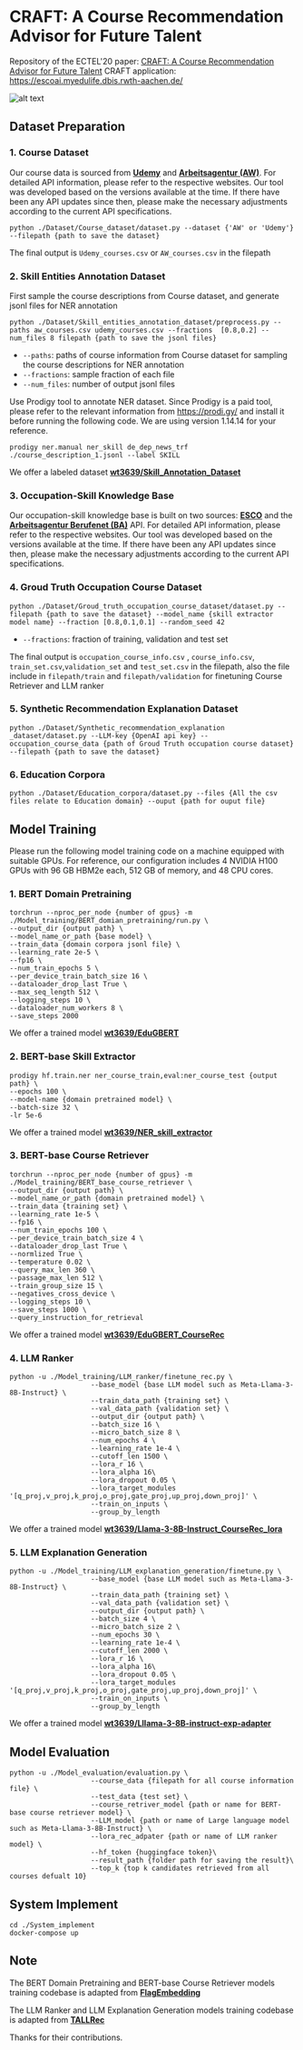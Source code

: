 # CRAFT: A Course Recommendation Advisor for Future Talent

Repository of the ECTEL'20 paper: [CRAFT: A Course Recommendation Advisor for Future Talent]()
CRAFT application: https://escoai.myedulife.dbis.rwth-aachen.de/

![alt text](architecture-overview.png)

## Dataset Preparation

### 1. Course Dataset

Our course data is sourced from [**Udemy**](https://www.udemy.com/developers/affiliate/) and [**Arbeitsagentur (AW)**](https://github.com/bundesAPI/weiterbildungssuche-api/). For detailed API information, please refer to the respective websites. Our tool was developed based on the versions available at the time. If there have been any API updates since then, please make the necessary adjustments according to the current API specifications.

```
python ./Dataset/Course_dataset/dataset.py --dataset {'AW' or 'Udemy'} --filepath {path to save the dataset}
```
The final output is `Udemy_courses.csv` or `AW_courses.csv` in the filepath


### 2. Skill Entities Annotation Dataset

First sample the course descriptions from Course dataset, and generate jsonl files for NER annotation

```
python ./Dataset/Skill_entities_annotation_dataset/preprocess.py --paths aw_courses.csv udemy_courses.csv --fractions  [0.8,0.2] --num_files 8 filepath {path to save the jsonl files}
```

- `--paths`: paths of course information from Course dataset for sampling the course descriptions for NER annotation
- `--fractions`: sample fraction of each file
- `--num_files`: number of output jsonl files

Use Prodigy tool to annotate NER dataset. Since Prodigy is a paid tool, please refer to the relevant information from https://prodi.gy/ and install it before running the following code. We are using version 1.14.14 for your reference.


```
prodigy ner.manual ner_skill de_dep_news_trf ./course_description_1.jsonl --label SKILL
```
We offer a labeled dataset [**wt3639/Skill_Annotation_Dataset**](https://huggingface.co/datasets/wt3639/Skill_Annotation_Dataset)

### 3. Occupation-Skill Knowledge Base

Our occupation-skill knowledge base is built on two sources: [**ESCO**](https://esco.ec.europa.eu/en/use-esco/download) and the [**Arbeitsagentur Berufenet (BA)**](https://github.com/bundesAPI/berufenet-api) API. For detailed API information, please refer to the respective websites. Our tool was developed based on the versions available at the time. If there have been any API updates since then, please make the necessary adjustments according to the current API specifications.

### 4. Groud Truth Occupation Course Dataset

```
python ./Dataset/Groud_truth_occupation_course_dataset/dataset.py --filepath {path to save the dataset} --model_name {skill extractor model name} --fraction [0.8,0.1,0.1] --random_seed 42
```

- `--fractions`: fraction of training, validation and test set

The final output is `occupation_course_info.csv` , `course_info.csv`, `train_set.csv`,`validation_set` and `test_set.csv` in the filepath, also the file include in `filepath/train` and `filepath/validation` for finetuning Course Retriever and LLM ranker




### 5. Synthetic Recommendation Explanation Dataset

```
python ./Dataset/Synthetic_recommendation_explanation _dataset/dataset.py --LLM-key {OpenAI api key} --occupation_course_data {path of Groud Truth occupation course dataset} --filepath {path to save the dataset}
```
### 6. Education Corpora

```
python ./Dataset/Education_corpora/dataset.py --files {All the csv files relate to Education domain} --ouput {path for ouput file}
```

## Model Training

Please run the following model training code on a machine equipped with suitable GPUs. For reference, our configuration includes 4 NVIDIA H100 GPUs with 96 GB HBM2e each, 512 GB of memory, and 48 CPU cores.

### 1. BERT Domain Pretraining

```
torchrun --nproc_per_node {number of gpus} -m ./Model_training/BERT_domian_pretraining/run.py \
--output_dir {output path} \
--model_name_or_path {base model} \
--train_data {domain corpora jsonl file} \
--learning_rate 2e-5 \
--fp16 \
--num_train_epochs 5 \
--per_device_train_batch_size 16 \
--dataloader_drop_last True \
--max_seq_length 512 \
--logging_steps 10 \
--dataloader_num_workers 8 \
--save_steps 2000
```

We offer a trained model [**wt3639/EduGBERT**](https://huggingface.co/wt3639/EduGBERT)

### 2. BERT-base Skill Extractor

```
prodigy hf.train.ner ner_course_train,eval:ner_course_test {output path} \
--epochs 100 \
--model-name {domain pretrained model} \
--batch-size 32 \
-lr 5e-6 
```

We offer a trained model [**wt3639/NER_skill_extractor**](https://huggingface.co/wt3639/NER_skill_extractor)

### 3. BERT-base Course Retriever

```
torchrun --nproc_per_node {number of gpus} -m ./Model_training/BERT_base_course_retriever \
--output_dir {output path} \
--model_name_or_path {domain pretrained model} \
--train_data {training set} \
--learning_rate 1e-5 \
--fp16 \
--num_train_epochs 100 \
--per_device_train_batch_size 4 \
--dataloader_drop_last True \
--normlized True \
--temperature 0.02 \
--query_max_len 360 \
--passage_max_len 512 \
--train_group_size 15 \
--negatives_cross_device \
--logging_steps 10 \
--save_steps 1000 \
--query_instruction_for_retrieval
```
We offer a trained model [**wt3639/EduGBERT_CourseRec**](https://huggingface.co/wt3639/EduGBERT_CourseRec)

### 4. LLM Ranker

```
python -u ./Model_training/LLM_ranker/finetune_rec.py \
                    --base_model {base LLM model such as Meta-Llama-3-8B-Instruct} \
                    --train_data_path {training set} \
                    --val_data_path {validation set} \
                    --output_dir {output path} \
                    --batch_size 16 \
                    --micro_batch_size 8 \
                    --num_epochs 4 \
                    --learning_rate 1e-4 \
                    --cutoff_len 1500 \
                    --lora_r 16 \
                    --lora_alpha 16\
                    --lora_dropout 0.05 \
                    --lora_target_modules '[q_proj,v_proj,k_proj,o_proj,gate_proj,up_proj,down_proj]' \
                    --train_on_inputs \
                    --group_by_length 
```
We offer a trained model [**wt3639/Llama-3-8B-Instruct_CourseRec_lora**](https://huggingface.co/wt3639/Llama-3-8B-Instruct_CourseRec_lora)

### 5. LLM Explanation Generation

```
python -u ./Model_training/LLM_explanation_generation/finetune.py \
                    --base_model {base LLM model such as Meta-Llama-3-8B-Instruct} \
                    --train_data_path {training set} \
                    --val_data_path {validation set} \
                    --output_dir {output path} \
                    --batch_size 4 \
                    --micro_batch_size 2 \
                    --num_epochs 30 \
                    --learning_rate 1e-4 \
                    --cutoff_len 2000 \
                    --lora_r 16 \
                    --lora_alpha 16\
                    --lora_dropout 0.05 \
                    --lora_target_modules '[q_proj,v_proj,k_proj,o_proj,gate_proj,up_proj,down_proj]' \
                    --train_on_inputs \
                    --group_by_length 
```
We offer a trained model [**wt3639/Lllama-3-8B-instruct-exp-adapter**](https://huggingface.co/wt3639/Lllama-3-8B-instruct-exp-adapter)

## Model Evaluation
```
python -u ./Model_evaluation/evaluation.py \
                    --course_data {filepath for all course information file} \
                    --test_data {test set} \
                    --course_retriver_model {path or name for BERT-base course retriever model} \
                    --LLM_model {path or name of Large language model such as Meta-Llama-3-8B-Instruct} \
                    --lora_rec_adpater {path or name of LLM ranker model} \
                    --hf_token {huggingface token}\
                    --result_path {folder path for saving the result}\
                    --top_k {top k candidates retrieved from all courses defualt 10}
```
## System Implement

```
cd ./System_implement
docker-compose up
```

## Note

The BERT Domain Pretraining and BERT-base Course Retriever models training codebase is adapted from [**FlagEmbedding**](https://github.com/FlagOpen/FlagEmbedding) 

The LLM Ranker and LLM Explanation Generation models training codebase is adapted from [**TALLRec**](https://github.com/SAI990323/TALLRec) 

Thanks for their contributions.
